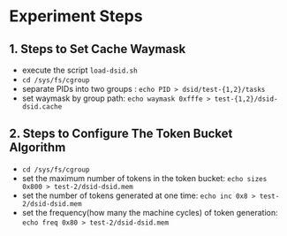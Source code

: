 # Experiment Steps

## 1. Steps to Set Cache Waymask

- execute the script `load-dsid.sh`
- `cd /sys/fs/cgroup`
- separate PIDs into two groups : `echo PID > dsid/test-{1,2}/tasks`
- set waymask by group path:  `echo waymask 0xfffe > test-{1,2}/dsid-dsid.cache`


## 2. Steps to Configure The Token Bucket Algorithm

- `cd /sys/fs/cgroup`
- set the maximum number of tokens in the token bucket: `echo sizes 0x800 > test-2/dsid-dsid.mem`
- set the number of tokens generated at one time: `echo inc 0x8 > test-2/dsid-dsid.mem`
- set the frequency(how many the machine cycles) of token generation: `echo freq 0x80 > test-2/dsid-dsid.mem`
